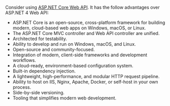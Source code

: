 Consider using [ASP.NET Core Web API](/aspnet/core/web-api). It has the follow advantages over ASP.NET 4 Web API:

- ASP.NET Core is an open-source, cross-platform framework for building modern, cloud-based web apps on Windows, macOS, or Linux.
- The ASP.NET Core MVC controller and Web API controller are unified.
- Architected for testability.
- Ability to develop and run on Windows, macOS, and Linux.
- Open-source and community-focused.
- Integration of modern, client-side frameworks and development workflows.
- A cloud-ready, environment-based configuration system.
- Built-in dependency injection.
- A lightweight, high-performance, and modular HTTP request pipeline.
- Ability to host on IIS, Nginx, Apache, Docker, or self-host in your own process.
- Side-by-side versioning.
- Tooling that simplifies modern web development.
